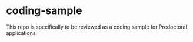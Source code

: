 # coding-sample
This repo is specifically to be reviewed as a coding sample for Predoctoral applications.
